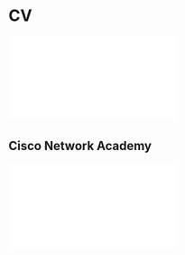 # CV
![Cirriculum Vitae](Yehor_Brilov_-_DevOps_Engineer.pdf)
## Cisco Network Academy
![Cisco Networking Cert](NetAcad%20Learning%20Transcript.pdf)

